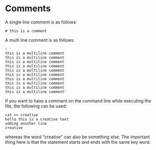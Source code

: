 # Comments #

A single line comment is as follows:

```
# this is a comment
```

A multi line comment is as follows:

```
: '
this is a multiline comment
this is a multiline comment
this is a multiline comment
this is a multiline comment
this is a multiline comment
this is a multiline comment
this is a multiline comment
this is a multiline comment
this is a multiline comment
this is a multiline comment'
```

If you want to have a comment on the command line while executing the file, the following can be used:

```
cat << creative
hello this is a creative text
adding another line
creative
```

whereas the word "creative" can also be something else. The important thing here is that the statement starts and ends with the same key word.